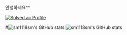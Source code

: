 안녕하세요^^

[![Solved.ac Profile](http://mazassumnida.wtf/api/v2/generate_badge?boj=sm021118)](https://solved.ac/sm021118/)​

#![sm1118sm's GitHub stats](https://github-readme-stats.vercel.app/api?username=sm1118sm&show_icons=true&theme=radical)
![sm1118sm's GitHub stats](https://github-readme-stats.vercel.app/api?username=sm1118sm&show_icons=true&theme=radical)
